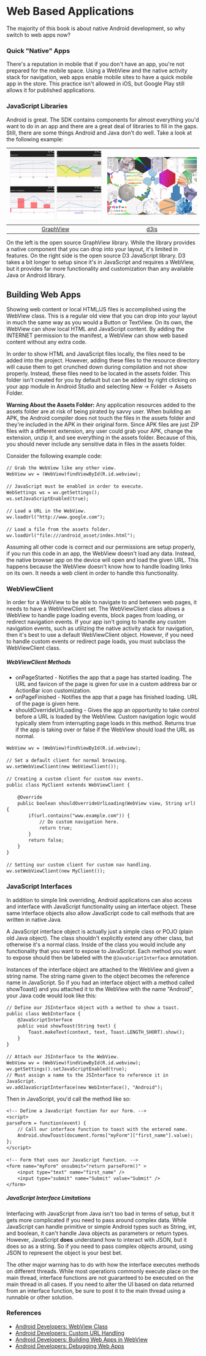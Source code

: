 # Web Based Applications

The majority of this book is about native Android development, so why switch to web apps now?


### Quick "Native" Apps

There's a reputation in mobile that if you don't have an app, you're not prepared for the mobile space. Using a WebView and the native activity stack for navigation, web apps enable mobile sites to have a quick mobile app in the store.  This practice isn't allowed in iOS, but Google Play still allows it for published applications.

### JavaScript Libraries

Android is great.  The SDK contains components for almost everything you'd want to do in an app and there are a great deal of libraries to fill in the gaps.  Still, there are some things Android and Java don't do well.  Take a look at the following example:

| ![GraphView](GraphView.png) | ![d3js](d3js.png) |
| :--: | :--: |
| [GraphView](http://www.android-graphview.org/) | [d3js](https://d3js.org/) |

On the left is the open source GraphView library. While the library provides a native component that you can drop into your layout, it's limited in features.  On the right side is the open source D3 JavaScript library. D3 takes a bit longer to setup since it's in JavaScript and requires a WebView, but it provides far more functionality and customization than any available Java or Android library.

## Building Web Apps

Showing web content or local HTML/JS files is accomplished using the WebView class. This is a regular old view that you can drop into your layout in much the same way as you would a Button or TextView.  On its own, the WebView can show local HTML and JavaScript content. By adding the INTERNET permission to the manifest, a WebView can show web based content without any extra code.

In order to show HTML and JavaScript files locally, the files need to be added into the project. However, adding these files to the resource directory will cause them to get crunched down during compilation and not show properly. Instead, these files need to be located in the assets folder.  This folder isn't created for you by default but can be added by right clicking on your app module in Android Studio and selecting New -> Folder -> Assets Folder.

**Warning About the Assets Folder:** Any application resources added to the assets folder are at risk of being pirated by savvy user.  When building an APK, the Android compiler does not touch the files in the assets folder and they're included in the APK in their original form.  Since APK files are just ZIP files with a different extension, any user could grab your APK, change the extension, unzip it, and see everything in the assets folder.  Because of this, you should never include any sensitive data in files in the assets folder.

Consider the following example code:

```
// Grab the WebView like any other view.
WebView wv = (WebView)findViewById(R.id.webview);
    
// JavaScript must be enabled in order to execute.
WebSettings ws = wv.getSettings();
ws.setJavaScriptEnabled(true);
    
// Load a URL in the WebView.
wv.loadUrl("http://www.google.com");
    
// Load a file from the assets folder.
wv.loadUrl("file:///android_asset/index.html");
```
    
Assuming all other code is correct and our permissions are setup properly, if you run this code in an app, the WebView doesn't load any data. Instead, the native browser app on the device will open and load the given URL.  This happens because the WebView doesn't know how to handle loading links on its own. It needs a web client in order to handle this functionality.

### WebViewClient

In order for a WebView to be able to navigate to and between web pages, it needs to have a WebViewClient set.  The WebViewClient class allows a WebView to handle page loading events, block pages from loading, or redirect navigation events.  If your app isn't going to handle any custom navigation events, such as utilizing the native activity stack for navigation, then it's best to use a default WebViewClient object. However, if you need to handle custom events or redirect page loads, you must subclass the WebViewClient class.

##### WebViewClient Methods

* onPageStarted - Notifies the app that a page has started loading. The URL and favicon of the page is given for use in a custom address bar or ActionBar icon customization.
* onPageFinished - Notifies the app that a page has finished loading. URL of the page is given here.
* shouldOverrideUrlLoading - Gives the app an opportunity to take control before a URL is loaded by the WebView.  Custom navigation logic would typically stem from interrupting page loads in this method. Returns true if the app is taking over or false if the WebView should load the URL as normal.

```
WebView wv = (WebView)findViewById(R.id.webview);

// Set a default client for normal browsing.
wv.setWebViewClient(new WebViewClient());

// Creating a custom client for custom nav events.
public class MyClient extends WebViewClient {
    
    @Override
    public boolean shouldOverrideUrlLoading(WebView view, String url) {
        if(url.contains("www.example.com")) {
            // Do custom navigation here.
            return true;
        }
        return false;
    }
}

// Setting our custom client for custom nav handling.
wv.setWebViewClient(new MyClient());
```

### JavaScript Interfaces

In addition to simple link overriding, Android applications can also access and interface with JavaScript functionality using an interface object.  These same interface objects also allow JavaScript code to call methods that are written in native Java.

A JavaScript interface object is actually just a simple class or POJO (plain old Java object).  The class shouldn't explicitly extend any other class, but otherwise it's a normal class.  Inside of the class you would include any functionality that you want to expose to JavaScript.  Each method you want to expose should then be labeled with the `@JavaScriptInterface` annotation.

Instances of the interface object are attached to the WebView and given a string name.  The string name given to the object becomes the reference name in JavaScript. So if you had an interface object with a method called showToast() and you attached it to the WebView with the name "Android", your Java code would look like this:

```
// Define our JSInterface object with a method to show a toast.
public class WebInterface {
    @JavaScriptInterface
    public void showToast(String text) {
        Toast.makeText(context, text, Toast.LENGTH_SHORT).show();
    }
}

// Attach our JSInterface to the WebView.
WebView wv = (WebView)findViewById(R.id.webview);
wv.getSettings().setJavaScriptEnabled(true);
// Must assign a name to the JSInterface to reference it in JavaScript.
wv.addJavaScriptInterface(new WebInterface(), "Android");
```

Then in JavaScript, you'd call the method like so:

```
<!-- Define a JavaScript function for our form. -->
<script>
parseForm = function(event) {
    // Call our interface function to toast with the entered name.
    Android.showToast(document.forms["myForm"]["first_name"].value);
};
</script>

<!-- Form that uses our JavaScript function. -->
<form name="myForm" onsubmit="return parseForm()" >
    <input type="text" name="first_name" />
    <input type="submit" name="Submit" value="Submit" />
</form>
```

##### JavaScript Interface Limitations

Interfacing with JavaScript from Java isn't too bad in terms of setup, but it gets more complicated if you need to pass around complex data.  While JavaScript can handle primitive or simple Android types such as String, int, and boolean, it can't handle Java objects as parameters or return types.  However, JavaScript **does** understand how to interact with JSON, but it does so as a string.  So if you need to pass complex objects around, using JSON to represent the object is your best bet.

The other major warning has to do with how the interface executes methods on different threads.  While most operations commonly execute place on the main thread, interface functions are not guaranteed to be executed on the main thread in all cases.  If you need to alter the UI based on data returned from an interface function, be sure to post it to the main thread using a runnable or other solution.

### References

* [Android Developers: WebView Class](http://developer.android.com/reference/android/webkit/WebView.html)
* [Android Developers: Custom URL Handling](http://developer.android.com/guide/webapps/migrating.html#URLs)
* [Android Developers: Building Web Apps in WebView](http://developer.android.com/guide/webapps/webview.html)
* [Android Developers: Debugging Web Apps](http://developer.android.com/guide/webapps/debugging.html)
